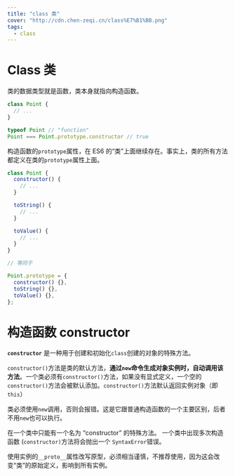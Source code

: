```yaml
---
title: "class 类"
cover: "http://cdn.chen-zeqi.cn/class%E7%B1%BB.png"
tags: 
  - class
---
```


# Class 类

类的数据类型就是函数，类本身就指向构造函数。

```js
class Point {
  // ...
}

typeof Point // "function"
Point === Point.prototype.constructor // true
```

构造函数的`prototype`属性，在 ES6 的“类”上面继续存在。事实上，类的所有方法都定义在类的`prototype`属性上面。

```js
class Point {
  constructor() {
    // ...
  }

  toString() {
    // ...
  }

  toValue() {
    // ...
  }
}

// 等同于

Point.prototype = {
  constructor() {},
  toString() {},
  toValue() {},
};
```

# 构造函数 constructor

**`constructor`** 是一种用于创建和初始化`class`创建的对象的特殊方法。

`constructor()`方法是类的默认方法，**通过`new`命令生成对象实例时，自动调用该方法**。一个类必须有`constructor()`方法，如果没有显式定义，一个空的`constructor()`方法会被默认添加。`constructor()`方法默认返回实例对象（即`this`）

类必须使用`new`调用，否则会报错。这是它跟普通构造函数的一个主要区别，后者不用`new`也可以执行。

在一个类中只能有一个名为 “constructor” 的特殊方法。 一个类中出现多次构造函数 (`constructor)`方法将会抛出一个 `SyntaxError`错误。

使用实例的`__proto__`属性改写原型，必须相当谨慎，不推荐使用，因为这会改变“类”的原始定义，影响到所有实例。